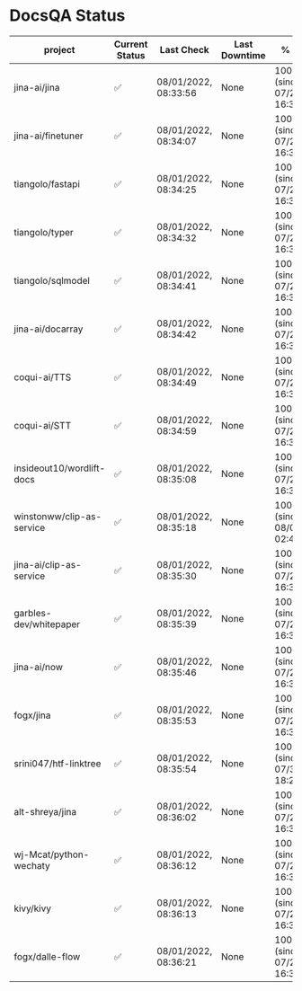 # DocsQA Status

|         project         |Current Status|     Last Check     |Last Downtime|              % Uptime              |
|-------------------------|--------------|--------------------|-------------|------------------------------------|
|jina-ai/jina             |✅            |08/01/2022, 08:33:56|None         |100.000 (since 07/29/2022, 16:38:18)|
|jina-ai/finetuner        |✅            |08/01/2022, 08:34:07|None         |100.000 (since 07/29/2022, 16:38:18)|
|tiangolo/fastapi         |✅            |08/01/2022, 08:34:25|None         |100.000 (since 07/29/2022, 16:38:18)|
|tiangolo/typer           |✅            |08/01/2022, 08:34:32|None         |100.000 (since 07/29/2022, 16:38:18)|
|tiangolo/sqlmodel        |✅            |08/01/2022, 08:34:41|None         |100.000 (since 07/29/2022, 16:38:18)|
|jina-ai/docarray         |✅            |08/01/2022, 08:34:42|None         |100.000 (since 07/29/2022, 16:38:18)|
|coqui-ai/TTS             |✅            |08/01/2022, 08:34:49|None         |100.000 (since 07/29/2022, 16:38:18)|
|coqui-ai/STT             |✅            |08/01/2022, 08:34:59|None         |100.000 (since 07/29/2022, 16:38:18)|
|insideout10/wordlift-docs|✅            |08/01/2022, 08:35:08|None         |100.000 (since 07/29/2022, 16:38:18)|
|winstonww/clip-as-service|✅            |08/01/2022, 08:35:18|None         |100.000 (since 08/01/2022, 02:40:51)|
|jina-ai/clip-as-service  |✅            |08/01/2022, 08:35:30|None         |100.000 (since 07/29/2022, 16:38:18)|
|garbles-dev/whitepaper   |✅            |08/01/2022, 08:35:39|None         |100.000 (since 07/29/2022, 16:38:18)|
|jina-ai/now              |✅            |08/01/2022, 08:35:46|None         |100.000 (since 07/29/2022, 16:38:18)|
|fogx/jina                |✅            |08/01/2022, 08:35:53|None         |100.000 (since 07/29/2022, 16:38:18)|
|srini047/htf-linktree    |✅            |08/01/2022, 08:35:54|None         |100.000 (since 07/31/2022, 18:29:28)|
|alt-shreya/jina          |✅            |08/01/2022, 08:36:02|None         |100.000 (since 07/29/2022, 16:38:18)|
|wj-Mcat/python-wechaty   |✅            |08/01/2022, 08:36:12|None         |100.000 (since 07/29/2022, 16:38:18)|
|kivy/kivy                |✅            |08/01/2022, 08:36:13|None         |100.000 (since 07/29/2022, 16:38:18)|
|fogx/dalle-flow          |✅            |08/01/2022, 08:36:21|None         |100.000 (since 07/29/2022, 16:38:18)|
